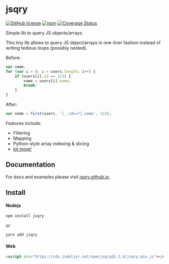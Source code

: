 # jsqry
[![GitHub license](https://img.shields.io/badge/license-MIT-blue.svg)](https://raw.githubusercontent.com/xonixx/jsqry/master/LICENSE)
[![npm](https://img.shields.io/npm/v/jsqry.svg)](https://www.npmjs.com/package/jsqry)
[![Coverage Status](https://coveralls.io/repos/github/jsqry/jsqry/badge.svg?branch=master)](https://coveralls.io/github/jsqry/jsqry?branch=master)

Simple lib to query JS objects/arrays.

This tiny lib allows to query JS object/arrays in one-liner fashion instead of writing tedious loops (possibly nested).

Before:

```javascript
var name;
for (var i = 0; i < users.length; i++) {
    if (users[i].id == 123) {
        name = users[i].name;
        break;
    }
}
```

After:

```javascript
var name = first(users, '[_.id==?].name', 123);
```

Features include:

* Filtering
* Mapping
* Python-style array indexing & slicing
* [lot more!](https://jsqry.github.io/)

## Documentation

For docs and examples please visit [jsqry.github.io](https://jsqry.github.io/).

## Install

#### Nodejs
```bash
npm install jsqry
```

or

```bash
yarn add jsqry
```

#### Web

```html
<script src="https://cdn.jsdelivr.net/npm/jsqry@1.2.4/jsqry.min.js"></script>
```
